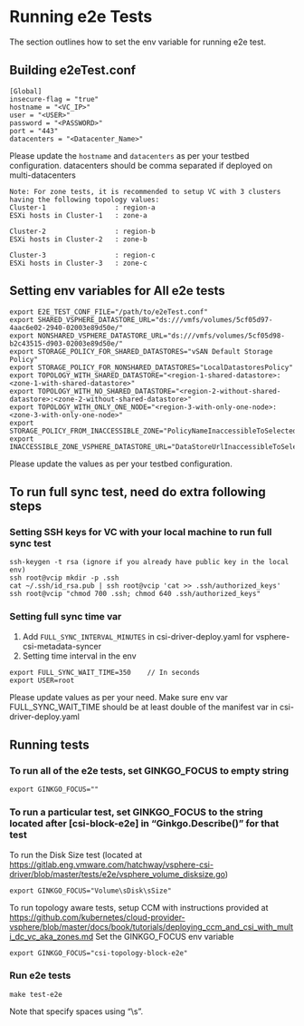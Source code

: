 # Running e2e Tests

The section outlines how to set the env variable for running e2e test.

## Building e2eTest.conf

```shell
[Global]
insecure-flag = "true"
hostname = "<VC_IP>"
user = "<USER>"
password = "<PASSWORD>"
port = "443"
datacenters = "<Datacenter_Name>"
```

Please update the `hostname` and `datacenters` as per your testbed configuration.
datacenters should be comma separated if deployed on multi-datacenters

```shell
Note: For zone tests, it is recommended to setup VC with 3 clusters having the following topology values:
Cluster-1                 : region-a
ESXi hosts in Cluster-1   : zone-a

Cluster-2                 : region-b
ESXi hosts in Cluster-2   : zone-b

Cluster-3                 : region-c
ESXi hosts in Cluster-3   : zone-c
```

## Setting env variables for All e2e tests

```shell
export E2E_TEST_CONF_FILE="/path/to/e2eTest.conf"
export SHARED_VSPHERE_DATASTORE_URL="ds:///vmfs/volumes/5cf05d97-4aac6e02-2940-02003e89d50e/"
export NONSHARED_VSPHERE_DATASTORE_URL="ds:///vmfs/volumes/5cf05d98-b2c43515-d903-02003e89d50e/"
export STORAGE_POLICY_FOR_SHARED_DATASTORES="vSAN Default Storage Policy"
export STORAGE_POLICY_FOR_NONSHARED_DATASTORES="LocalDatastoresPolicy"
export TOPOLOGY_WITH_SHARED_DATASTORE="<region-1-shared-datastore>:<zone-1-with-shared-datastore>"
export TOPOLOGY_WITH_NO_SHARED_DATASTORE="<region-2-without-shared-datastore>:<zone-2-without-shared-datastore>"
export TOPOLOGY_WITH_ONLY_ONE_NODE="<region-3-with-only-one-node>:<zone-3-with-only-one-node>"
export STORAGE_POLICY_FROM_INACCESSIBLE_ZONE="PolicyNameInaccessibleToSelectedTopologyValues"
export INACCESSIBLE_ZONE_VSPHERE_DATASTORE_URL="DataStoreUrlInaccessibleToSelectedTopologyValues"
```

Please update the values as per your testbed configuration.

## To run full sync test, need do extra following steps

### Setting SSH keys for VC with your local machine to run full sync test

```shell
ssh-keygen -t rsa (ignore if you already have public key in the local env)
ssh root@vcip mkdir -p .ssh
cat ~/.ssh/id_rsa.pub | ssh root@vcip 'cat >> .ssh/authorized_keys'
ssh root@vcip "chmod 700 .ssh; chmod 640 .ssh/authorized_keys"
```

### Setting full sync time var

1. Add `FULL_SYNC_INTERVAL_MINUTES` in csi-driver-deploy.yaml for vsphere-csi-metadata-syncer
2. Setting time interval in the env

```shell
export FULL_SYNC_WAIT_TIME=350    // In seconds
export USER=root
```

Please update values as per your need.
Make sure env var FULL_SYNC_WAIT_TIME should be at least double of the manifest var in csi-driver-deploy.yaml

## Running tests

### To run all of the e2e tests, set GINKGO_FOCUS to empty string

``` shell
export GINKGO_FOCUS=""
```

### To run a particular test, set GINKGO_FOCUS to the string located after [csi-block-e2e] in “Ginkgo.Describe()” for that test

To run the Disk Size test (located at <https://gitlab.eng.vmware.com/hatchway/vsphere-csi-driver/blob/master/tests/e2e/vsphere_volume_disksize.go>)

``` shell
export GINKGO_FOCUS="Volume\sDisk\sSize"
```

To run topology aware tests, setup CCM with instructions provided at <https://github.com/kubernetes/cloud-provider-vsphere/blob/master/docs/book/tutorials/deploying_ccm_and_csi_with_multi_dc_vc_aka_zones.md>
Set the GINKGO_FOCUS env variable

``` shell
export GINKGO_FOCUS="csi-topology-block-e2e"
```

### Run e2e tests

``` shell
make test-e2e
```

Note that specify spaces using “\s”.
